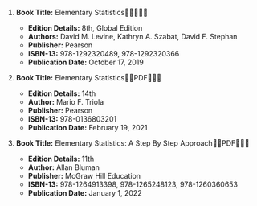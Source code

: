 1. **Book Title:** Elementary Statistics🚨🚨🚨🚨🚨
   - **Edition Details:** 8th, Global Edition
   - **Authors:** David M. Levine, Kathryn A. Szabat, David F. Stephan
   - **Publisher:** Pearson
   - **ISBN-13:** 978-1292320489, 978-1292320366
   - **Publication Date:** October 17, 2019

2. **Book Title:** Elementary Statistics🚨🚨PDF🚨🚨🚨
   - **Edition Details:** 14th
   - **Author:** Mario F. Triola
   - **Publisher:** Pearson
   - **ISBN-13:** 978-0136803201
   - **Publication Date:** February 19, 2021

3. **Book Title:** Elementary Statistics: A Step By Step Approach🚨🚨PDF🚨🚨🚨
   - **Edition Details:** 11th
   - **Author:** Allan Bluman
   - **Publisher:** McGraw Hill Education
   - **ISBN-13:** 978-1264913398, 978-1265248123, 978-1260360653
   - **Publication Date:** January 1, 2022
